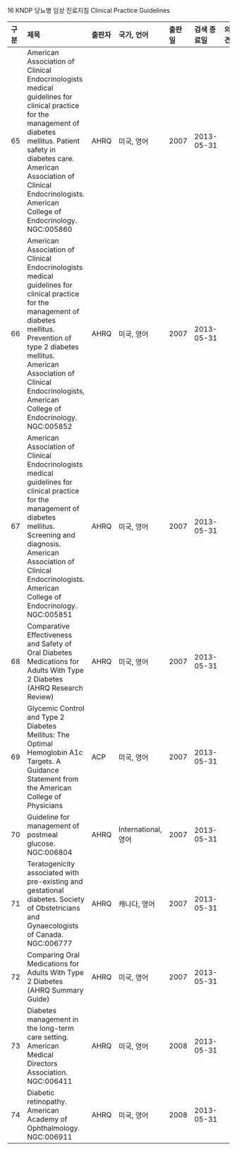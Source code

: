 16
KNDP 당뇨병 임상 진료지침 Clinical Practice Guidelines

| 구분 | 제목 | 출판자 | 국가, 언어 | 출판일 | 검색 종료일 | 의견 |
| :--- | :--- | :--- | :--- | :--- | :--- | :--- |
| 65 | American Association of Clinical Endocrinologists medical guidelines for clinical practice for the management of diabetes mellitus. Patient safety in diabetes care. American Association of Clinical Endocrinologists. American College of Endocrinology. NGC:005860 | AHRQ | 미국, 영어 | 2007 | 2013-05-31 | |
| 66 | American Association of Clinical Endocrinologists medical guidelines for clinical practice for the management of diabetes mellitus. Prevention of type 2 diabetes mellitus. American Association of Clinical Endocrinologists, American College of Endocrinology. NGC:005852 | AHRQ | 미국, 영어 | 2007 | 2013-05-31 | |
| 67 | American Association of Clinical Endocrinologists medical guidelines for clinical practice for the management of diabetes mellitus. Screening and diagnosis. American Association of Clinical Endocrinologists. American College of Endocrinology. NGC:005851 | AHRQ | 미국, 영어 | 2007 | 2013-05-31 | |
| 68 | Comparative Effectiveness and Safety of Oral Diabetes Medications for Adults With Type 2 Diabetes (AHRQ Research Review) | AHRQ | 미국, 영어 | 2007 | 2013-05-31 | |
| 69 | Glycemic Control and Type 2 Diabetes Mellitus: The Optimal Hemoglobin A1c Targets. A Guidance Statement from the American College of Physicians | ACP | 미국, 영어 | 2007 | 2013-05-31 | |
| 70 | Guideline for management of postmeal glucose. NGC:006804 | AHRQ | International, 영어 | 2007 | 2013-05-31 | |
| 71 | Teratogenicity associated with pre-existing and gestational diabetes. Society of Obstetricians and Gynaecologists of Canada. NGC:006777 | AHRQ | 캐나다, 영어 | 2007 | 2013-05-31 | |
| 72 | Comparing Oral Medications for Adults With Type 2 Diabetes (AHRQ Summary Guide) | AHRQ | 미국, 영어 | 2007 | 2013-05-31 | |
| 73 | Diabetes management in the long-term care setting. American Medical Directors Association. NGC:006411 | AHRQ | 미국, 영어 | 2008 | 2013-05-31 | |
| 74 | Diabetic retinopathy. American Academy of Ophthalmology. NGC:006911 | AHRQ | 미국, 영어 | 2008 | 2013-05-31 | |